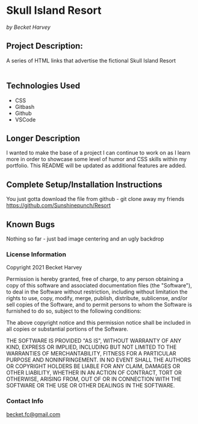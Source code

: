 # Skull Island Resort
_by Becket Harvey_

## Project Description:
A series of HTML links that advertise the fictional Skull Island Resort  
&nbsp;


## Technologies Used
* CSS
* Gitbash
* Github
* VSCode

## Longer Description
I wanted to make the base of a project I can continue to work on as I learn more in order to showcase some level of humor and CSS skills within my portfolio. This README will be updated as additional features are added.
&nbsp;

## Complete Setup/Installation Instructions
You just gotta download the file from github - git clone away my friends https://github.com/Sunshinepunch/Resort
&nbsp;

## Known Bugs
Nothing so far - just bad image centering and an ugly backdrop
&nbsp;

### License Information
Copyright 2021 Becket Harvey

Permission is hereby granted, free of charge, to any person obtaining a copy of this software and associated documentation files (the "Software"), to deal in the Software without restriction, including without limitation the rights to use, copy, modify, merge, publish, distribute, sublicense, and/or sell copies of the Software, and to permit persons to whom the Software is furnished to do so, subject to the following conditions:

The above copyright notice and this permission notice shall be included in all copies or substantial portions of the Software.

THE SOFTWARE IS PROVIDED "AS IS", WITHOUT WARRANTY OF ANY KIND, EXPRESS OR IMPLIED, INCLUDING BUT NOT LIMITED TO THE WARRANTIES OF MERCHANTABILITY, FITNESS FOR A PARTICULAR PURPOSE AND NONINFRINGEMENT. IN NO EVENT SHALL THE AUTHORS OR COPYRIGHT HOLDERS BE LIABLE FOR ANY CLAIM, DAMAGES OR OTHER LIABILITY, WHETHER IN AN ACTION OF CONTRACT, TORT OR OTHERWISE, ARISING FROM, OUT OF OR IN CONNECTION WITH THE SOFTWARE OR THE USE OR OTHER DEALINGS IN THE SOFTWARE.
&nbsp;

### Contact Info
becket.fc@gmail.com
